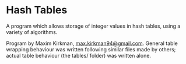 # Hash Tables
A program which allows storage of integer values in hash tables, using a variety of algorithms.

Program by Maxim Kirkman, max.kirkman94@gmail.com.
General table wrapping behaviour was written following similar files made by others; actual table behaviour (the tables/ folder) was written alone.
